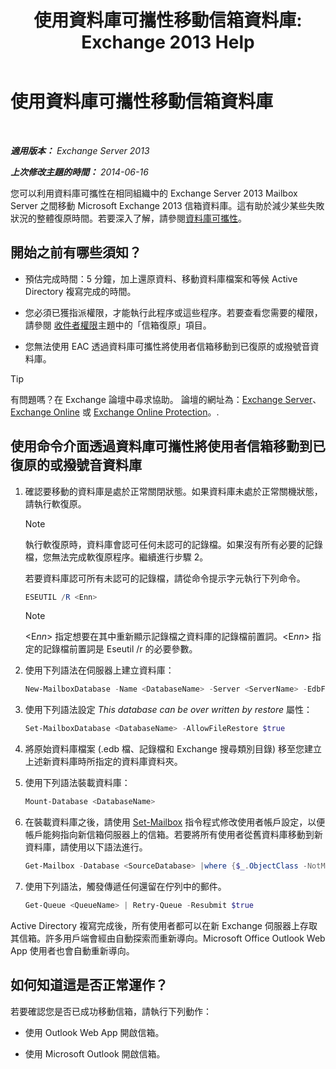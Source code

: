 ﻿---
title: '使用資料庫可攜性移動信箱資料庫: Exchange 2013 Help'
TOCTitle: 使用資料庫可攜性移動信箱資料庫
ms:assetid: a765ead1-43bc-4786-ae93-1835cacfc8fc
ms:mtpsurl: https://technet.microsoft.com/zh-tw/library/Dd876926(v=EXCHG.150)
ms:contentKeyID: 51409204
ms.date: 05/21/2018
mtps_version: v=EXCHG.150
ms.translationtype: MT
---

# 使用資料庫可攜性移動信箱資料庫

 

_**適用版本：** Exchange Server 2013_

_**上次修改主題的時間：** 2014-06-16_

您可以利用資料庫可攜性在相同組織中的 Exchange Server 2013 Mailbox Server 之間移動 Microsoft Exchange 2013 信箱資料庫。這有助於減少某些失敗狀況的整體復原時間。若要深入了解，請參閱[資料庫可攜性](database-portability-exchange-2013-help.md)。

## 開始之前有哪些須知？

  - 預估完成時間：5 分鐘，加上還原資料、移動資料庫檔案和等候 Active Directory 複寫完成的時間。

  - 您必須已獲指派權限，才能執行此程序或這些程序。若要查看您需要的權限，請參閱 [收件者權限](recipients-permissions-exchange-2013-help.md)主題中的「信箱復原」項目。

  - 您無法使用 EAC 透過資料庫可攜性將使用者信箱移動到已復原的或撥號音資料庫。


> [!TIP]  
> 有問題嗎？在 Exchange 論壇中尋求協助。 論壇的網址為：<a href="https://go.microsoft.com/fwlink/p/?linkid=60612">Exchange Server</a>、 <a href="https://go.microsoft.com/fwlink/p/?linkid=267542">Exchange Online</a> 或 <a href="https://go.microsoft.com/fwlink/p/?linkid=285351">Exchange Online Protection</a>。.


## 使用命令介面透過資料庫可攜性將使用者信箱移動到已復原的或撥號音資料庫

1.  確認要移動的資料庫是處於正常關閉狀態。如果資料庫未處於正常關機狀態，請執行軟復原。
    
    > [!NOTE]  
    > 執行軟復原時，資料庫會認可任何未認可的記錄檔。如果沒有所有必要的記錄檔，您無法完成軟復原程序。繼續進行步驟 2。
    
    若要資料庫認可所有未認可的記錄檔，請從命令提示字元執行下列命令。
    
    ```powershell
    ESEUTIL /R <Enn>
    ```
    
    > [!NOTE]  
    > &lt;E<em>nn</em>&gt; 指定想要在其中重新顯示記錄檔之資料庫的記錄檔前置詞。&lt;E<em>nn</em>&gt; 指定的記錄檔前置詞是 Eseutil /r 的必要參數。


2.  使用下列語法在伺服器上建立資料庫：
    
    ```powershell
    New-MailboxDatabase -Name <DatabaseName> -Server <ServerName> -EdbFilePath <DatabaseFileNameandPath> -LogFolderPath <LogFilesPath>
    ```

3.  使用下列語法設定 *This database can be over written by restore* 屬性：
    
    ```powershell
    Set-MailboxDatabase <DatabaseName> -AllowFileRestore $true
    ```

4.  將原始資料庫檔案 (.edb 檔、記錄檔和 Exchange 搜尋類別目錄) 移至您建立上述新資料庫時所指定的資料庫資料夾。

5.  使用下列語法裝載資料庫：
    
    ```powershell
    Mount-Database <DatabaseName>
    ```

6.  在裝載資料庫之後，請使用 [Set-Mailbox](https://technet.microsoft.com/zh-tw/library/bb123981\(v=exchg.150\)) 指令程式修改使用者帳戶設定，以便帳戶能夠指向新信箱伺服器上的信箱。若要將所有使用者從舊資料庫移動到新資料庫，請使用以下語法進行。
    
    ```powershell
    Get-Mailbox -Database <SourceDatabase> |where {$_.ObjectClass -NotMatch '(SystemAttendantMailbox|ExOleDbSystemMailbox)'}| Set-Mailbox -Database <TargetDatabase>
    ```

7.  使用下列語法，觸發傳遞任何還留在佇列中的郵件。
    
    ```powershell
    Get-Queue <QueueName> | Retry-Queue -Resubmit $true
    ```

Active Directory 複寫完成後，所有使用者都可以在新 Exchange 伺服器上存取其信箱。許多用戶端會經由自動探索而重新導向。Microsoft Office Outlook Web App 使用者也會自動重新導向。

## 如何知道這是否正常運作？

若要確認您是否已成功移動信箱，請執行下列動作：

  - 使用 Outlook Web App 開啟信箱。

  - 使用 Microsoft Outlook 開啟信箱。